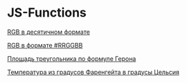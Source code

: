 # JS-Functions
[RGB в десятичном формате](https://kodaktor.ru/task_func_52258)

[RGB в формате #RRGGBB](https://kodaktor.ru/task_func_c0266)

[Площадь треугольника по формуле Герона](https://kodaktor.ru/task_func_38964)

[Температура из градусов Фаренгейта в градусы Цельсия](https://kodaktor.ru/task_func_7e692)
